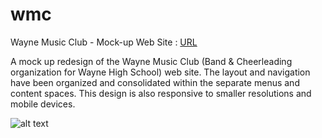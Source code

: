 # wmc
Wayne Music Club - Mock-up Web Site : [URL](http://penguin-geek.org/mockups/wmc)

A mock up redesign of the Wayne Music Club (Band & Cheerleading organization for Wayne High School) web site. The layout and navigation have been organized and consolidated within the separate menus and content spaces. This design is also responsive to smaller resolutions and mobile devices. 

![alt text](http://penguin-geek.org/resume/images/wmc_home.png "WMC Front Page")

